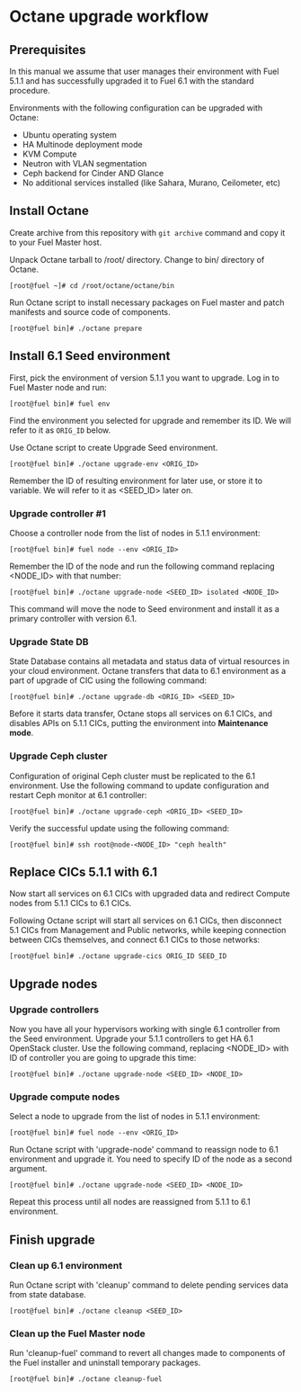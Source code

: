 # Octane upgrade workflow

## Prerequisites

In this manual we assume that user manages their environment with Fuel 5.1.1 and
has successfully upgraded it to Fuel 6.1 with the standard procedure.

Environments with the following configuration can be upgraded with Octane:

- Ubuntu operating system
- HA Multinode deployment mode
- KVM Compute
- Neutron with VLAN segmentation
- Ceph backend for Cinder AND Glance
- No additional services installed (like Sahara, Murano, Ceilometer, etc)

## Install Octane

Create archive from this repository with `git archive` command and copy it to
your Fuel Master host.

Unpack Octane tarball to /root/ directory. Change to bin/ directory of Octane.

```
[root@fuel ~]# cd /root/octane/octane/bin
```

Run Octane script to install necessary packages on Fuel master and patch
manifests and source code of components.

```
[root@fuel bin]# ./octane prepare
```

## Install 6.1 Seed environment

First, pick the environment of version 5.1.1 you want to upgrade. Log in to Fuel
Master node and run:

```
[root@fuel bin]# fuel env
````

Find the environment you selected for upgrade and remember its ID. We will refer
to it as `ORIG_ID` below.

Use Octane script to create Upgrade Seed environment.

```
[root@fuel bin]# ./octane upgrade-env <ORIG_ID>
```

Remember the ID of resulting environment for later use, or store it to variable.
We will refer to it as <SEED_ID> later on.

### Upgrade controller #1

Choose a controller node from the list of nodes in 5.1.1 environment:

```
[root@fuel bin]# fuel node --env <ORIG_ID>
```

Remember the ID of the node and run the following command replacing <NODE_ID>
with that number:

```
[root@fuel bin]# ./octane upgrade-node <SEED_ID> isolated <NODE_ID>
```

This command will move the node to Seed environment and install it as a primary
controller with version 6.1.

### Upgrade State DB

State Database contains all metadata and status data of virtual resources in
your cloud environment. Octane transfers that data to 6.1 environment as a part
of upgrade of CIC using the following command:

```
[root@fuel bin]# ./octane upgrade-db <ORIG_ID> <SEED_ID>
```

Before it starts data transfer, Octane stops all services on 6.1 CICs, and
disables APIs on 5.1.1 CICs, putting the environment into **Maintenance mode**.

### Upgrade Ceph cluster

Configuration of original Ceph cluster must be replicated to the 6.1
environment. Use the following command to update configuration and restart
Ceph monitor at 6.1 controller:

```
[root@fuel bin]# ./octane upgrade-ceph <ORIG_ID> <SEED_ID>
```

Verify the successful update using the following command:

```
[root@fuel bin]# ssh root@node-<NODE_ID> "ceph health"
```

## Replace CICs 5.1.1 with 6.1

Now start all services on 6.1 CICs with upgraded data and redirect Compute
nodes from 5.1.1 CICs to 6.1 CICs.

Following Octane script will start all services on 6.1 CICs, then disconnect 5.1
CICs from Management and Public networks, while keeping connection between CICs
themselves, and connect 6.1 CICs to those networks:

```
[root@fuel bin]# ./octane upgrade-cics ORIG_ID SEED_ID
```

## Upgrade nodes

### Upgrade controllers

Now you have all your hypervisors working with single 6.1 controller from the
Seed environment. Upgrade your 5.1.1 controllers to get HA 6.1 OpenStack
cluster. Use the following command, replacing <NODE_ID> with ID of controller
you are going to upgrade this time:

```
[root@fuel bin]# ./octane upgrade-node <SEED_ID> <NODE_ID>
```

### Upgrade compute nodes

Select a node to upgrade from the list of nodes in 5.1.1 environment:

```
[root@fuel bin]# fuel node --env <ORIG_ID>
```

Run Octane script with 'upgrade-node' command to reassign node to 6.1
environment and upgrade it. You need to specify ID of the node as a second
argument.

```
[root@fuel bin]# ./octane upgrade-node <SEED_ID> <NODE_ID>
```

Repeat this process until all nodes are reassigned from 5.1.1 to 6.1 environment.

## Finish upgrade

### Clean up 6.1 environment

Run Octane script with 'cleanup' command to delete pending services data from
state database.

```
[root@fuel bin]# ./octane cleanup <SEED_ID>
```

### Clean up the Fuel Master node

Run 'cleanup-fuel' command to revert all changes made to components of the Fuel
installer and uninstall temporary packages.

```
[root@fuel bin]# ./octane cleanup-fuel
```
